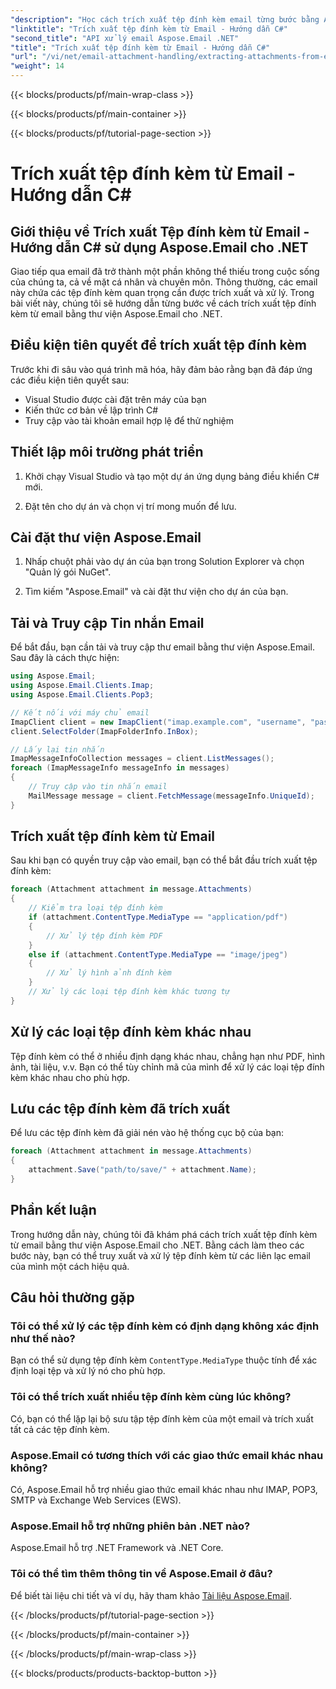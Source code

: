 ```yaml
---
"description": "Học cách trích xuất tệp đính kèm email từng bước bằng Aspose.Email cho .NET. Xử lý nhiều định dạng khác nhau và lưu dễ dàng."
"linktitle": "Trích xuất tệp đính kèm từ Email - Hướng dẫn C#"
"second_title": "API xử lý email Aspose.Email .NET"
"title": "Trích xuất tệp đính kèm từ Email - Hướng dẫn C#"
"url": "/vi/net/email-attachment-handling/extracting-attachments-from-email-csharp-walkthrough/"
"weight": 14
---
```


{{< blocks/products/pf/main-wrap-class >}}

{{< blocks/products/pf/main-container >}}

{{< blocks/products/pf/tutorial-page-section >}}

# Trích xuất tệp đính kèm từ Email - Hướng dẫn C#


## Giới thiệu về Trích xuất Tệp đính kèm từ Email - Hướng dẫn C# sử dụng Aspose.Email cho .NET

Giao tiếp qua email đã trở thành một phần không thể thiếu trong cuộc sống của chúng ta, cả về mặt cá nhân và chuyên môn. Thông thường, các email này chứa các tệp đính kèm quan trọng cần được trích xuất và xử lý. Trong bài viết này, chúng tôi sẽ hướng dẫn từng bước về cách trích xuất tệp đính kèm từ email bằng thư viện Aspose.Email cho .NET.

## Điều kiện tiên quyết để trích xuất tệp đính kèm

Trước khi đi sâu vào quá trình mã hóa, hãy đảm bảo rằng bạn đã đáp ứng các điều kiện tiên quyết sau:

- Visual Studio được cài đặt trên máy của bạn
- Kiến thức cơ bản về lập trình C#
- Truy cập vào tài khoản email hợp lệ để thử nghiệm

## Thiết lập môi trường phát triển

1. Khởi chạy Visual Studio và tạo một dự án ứng dụng bảng điều khiển C# mới.

2. Đặt tên cho dự án và chọn vị trí mong muốn để lưu.

## Cài đặt thư viện Aspose.Email

1. Nhấp chuột phải vào dự án của bạn trong Solution Explorer và chọn "Quản lý gói NuGet".

2. Tìm kiếm "Aspose.Email" và cài đặt thư viện cho dự án của bạn.

## Tải và Truy cập Tin nhắn Email

Để bắt đầu, bạn cần tải và truy cập thư email bằng thư viện Aspose.Email. Sau đây là cách thực hiện:

```csharp
using Aspose.Email;
using Aspose.Email.Clients.Imap;
using Aspose.Email.Clients.Pop3;

// Kết nối với máy chủ email
ImapClient client = new ImapClient("imap.example.com", "username", "password");
client.SelectFolder(ImapFolderInfo.InBox);

// Lấy lại tin nhắn
ImapMessageInfoCollection messages = client.ListMessages();
foreach (ImapMessageInfo messageInfo in messages)
{
    // Truy cập vào tin nhắn email
    MailMessage message = client.FetchMessage(messageInfo.UniqueId);
}
```

## Trích xuất tệp đính kèm từ Email

Sau khi bạn có quyền truy cập vào email, bạn có thể bắt đầu trích xuất tệp đính kèm:

```csharp
foreach (Attachment attachment in message.Attachments)
{
    // Kiểm tra loại tệp đính kèm
    if (attachment.ContentType.MediaType == "application/pdf")
    {
        // Xử lý tệp đính kèm PDF
    }
    else if (attachment.ContentType.MediaType == "image/jpeg")
    {
        // Xử lý hình ảnh đính kèm
    }
    // Xử lý các loại tệp đính kèm khác tương tự
}
```

## Xử lý các loại tệp đính kèm khác nhau

Tệp đính kèm có thể ở nhiều định dạng khác nhau, chẳng hạn như PDF, hình ảnh, tài liệu, v.v. Bạn có thể tùy chỉnh mã của mình để xử lý các loại tệp đính kèm khác nhau cho phù hợp.

## Lưu các tệp đính kèm đã trích xuất

Để lưu các tệp đính kèm đã giải nén vào hệ thống cục bộ của bạn:

```csharp
foreach (Attachment attachment in message.Attachments)
{
    attachment.Save("path/to/save/" + attachment.Name);
}
```

## Phần kết luận

Trong hướng dẫn này, chúng tôi đã khám phá cách trích xuất tệp đính kèm từ email bằng thư viện Aspose.Email cho .NET. Bằng cách làm theo các bước này, bạn có thể truy xuất và xử lý tệp đính kèm từ các liên lạc email của mình một cách hiệu quả.

## Câu hỏi thường gặp

### Tôi có thể xử lý các tệp đính kèm có định dạng không xác định như thế nào?

Bạn có thể sử dụng tệp đính kèm `ContentType.MediaType` thuộc tính để xác định loại tệp và xử lý nó cho phù hợp.

### Tôi có thể trích xuất nhiều tệp đính kèm cùng lúc không?

Có, bạn có thể lặp lại bộ sưu tập tệp đính kèm của một email và trích xuất tất cả các tệp đính kèm.

### Aspose.Email có tương thích với các giao thức email khác nhau không?

Có, Aspose.Email hỗ trợ nhiều giao thức email khác nhau như IMAP, POP3, SMTP và Exchange Web Services (EWS).

### Aspose.Email hỗ trợ những phiên bản .NET nào?

Aspose.Email hỗ trợ .NET Framework và .NET Core.

### Tôi có thể tìm thêm thông tin về Aspose.Email ở đâu?

Để biết tài liệu chi tiết và ví dụ, hãy tham khảo [Tài liệu Aspose.Email](https://reference.aspose.com/email/net/).

{{< /blocks/products/pf/tutorial-page-section >}}

{{< /blocks/products/pf/main-container >}}

{{< /blocks/products/pf/main-wrap-class >}}

{{< blocks/products/products-backtop-button >}}